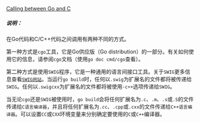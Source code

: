 
[Calling between Go and C](https://golang.google.cn/cmd/go/#hdr-Calling_between_Go_and_C)


##### 说明：

在Go代码和C/C++代码之间调用有两种不同的方式。

第一种方式是`cgo`工具，它是Go供应版（Go distribution）的一部分。有关如何使用它的信息，请参阅`cgo`文档（使用`go doc cmd/cgo`查看）。

第二种方式是使用`SWIG`程序，它是一种通用的语言间接口工具。关于`SWIG`更多信息查看[`SWIG网站`](http://swig.org/)。当运行`go build`时，任何以`.swig`为扩展名的文件都将被传递给`SWIG`。任何以`.swigcxx`为扩展名的文件都将被使用`-c++`选项传递给`SWIG`。

当无论`cgo`还是`SWIG`被使用时，`go build`会将任何扩展名为`.c`、`.m`、`.s`或`.S`的文件传递给`C语言编译器`，并且将任何扩展名为`.cc`、`.cpp`或`.cxx`的文件传递给`C++语言编译器`。可以设置`CC`或`CXX`环境变量来分别确定要使用的`C`或`C++`编译器。
